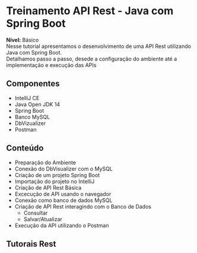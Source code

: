 

# Treinamento API Rest - Java com Spring Boot

**Nível:** Básico  
Nesse tutorial apresentamos o desenvolvimento de uma API Rest utilizando Java com Spring Boot.  
Detalhamos passo a passo, desede a configuração do ambiente até a implementação e execução das APIs  

## Componentes
* IntelliJ CE
* Java Open JDK 14
* Spring Boot
* Banco MySQL
* DbVizualizer
* Postman

## Conteúdo
* Preparação do Ambiente
* Conexão do DbVisualizer com o MySQL 
* Criação de um projeto Spring Boot
* Importação do projeto no IntelliJ
* Criação de API Rest Básica
* Excecução de API usando o navegador
* Conexão como banco de dados MySQL
* Criação de API Rest interagindo com o Banco de Dados
  * Consultar
  * Salvar/Atualizar
* Execução da API utilizando o Postman

## Tutorais Rest

 
